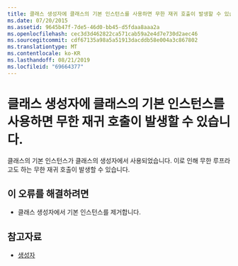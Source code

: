 ```yaml
---
title: 클래스 생성자에 클래스의 기본 인스턴스를 사용하면 무한 재귀 호출이 발생할 수 있습니다.
ms.date: 07/20/2015
ms.assetid: 9645b47f-7de5-46d0-bb45-d5fdaa8aaa2a
ms.openlocfilehash: cec3d3d462822ca571cab59a2e4d7e730d2aec46
ms.sourcegitcommit: cdf67135a98a5a51913dacddb58e004a3c867802
ms.translationtype: MT
ms.contentlocale: ko-KR
ms.lasthandoff: 08/21/2019
ms.locfileid: "69664377"
---
```

# <a name="use-of-default-instance-of-a-class-in-the-class-constructor-could-lead-to-infinite-recursive-call"></a>클래스 생성자에 클래스의 기본 인스턴스를 사용하면 무한 재귀 호출이 발생할 수 있습니다.
클래스의 기본 인스턴스가 클래스의 생성자에서 사용되었습니다. 이로 인해 무한 루프라고도 하는 무한 재귀 호출이 발생할 수 있습니다.  
  
## <a name="to-correct-this-error"></a>이 오류를 해결하려면  
  
- 클래스 생성자에서 기본 인스턴스를 제거합니다.  
  
## <a name="see-also"></a>참고자료

- [생성자](../programming-guide/concepts/object-oriented-programming.md#constructors)
